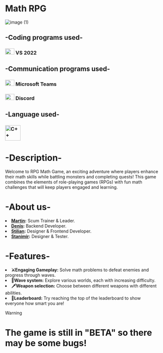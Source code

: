 # Math RPG

![image (1)](https://github.com/user-attachments/assets/84255752-007a-4335-a650-64601b110fe1)
<h2>-Coding programs used- </h2>
  <h3><img src="https://upload.wikimedia.org/wikipedia/commons/2/2c/Visual_Studio_Icon_2022.svg" alt="VS2022" width="30" height="20"> VS 2022 </h3>

<h2>-Communication programs used- </h2>
  <h3><img src="https://cdn.worldvectorlogo.com/logos/microsoft-teams-1.svg" alt="Microsoft Teams" width="30" height="20"> Microsoft Teams </h3>
  <h3><img src="https://cdn.worldvectorlogo.com/logos/discord-11.svg" alt="Discord" width="30" height="20"> Discord </h3>

<h2>-Language used- </h2>
   <h3><img src="https://cdn.worldvectorlogo.com/logos/c.svg" alt="C++" width="50" height="50"> </h3>
<h1>-Description-</h1>

Welcome to RPG Math Game, an exciting adventure where players enhance their math skills while battling monsters and completing quests! This game combines the elements of role-playing games (RPGs) with fun math challenges that will keep players engaged and learning. </h3>


<h1>-About us-</h2>
<li><b><a href="https://github.com/MSYanev23">Martin</a>:</b> Scum Trainer & Leader.</li>
<li><b><a href="https://github.com/ddzavalishin23">Denis</a>:</b> Backend Developer.</li>
<li><b><a href="https://github.com/SVPalazov23">Stilian</a>:</b> Designer & Frontend Developer.</li>
<li><b><a href="https://github.com/SSDragunchev23">Stanimir</a>:</b> Designer & Tester.</li>

<h1>-Features-</h1>

<li><b>⚔Engaging Gameplay:</b> Solve math problems to defeat enemies and progress through waves.</li>
<li><b>🌊Wave system:</b> Explore various worlds, each with increasing difficulty.</li>
<li><b>🗡Weapon selection:</b> Choose between different weapons with different abilities.</li>
<li><b>👑Leaderboard:</b> Try reaching the top of the leaderboard to show everyone how smart you are!</li>

> [!WARNING]
> # The game is still in "BETA" so there may be some bugs!
